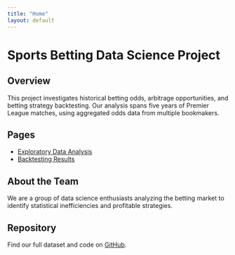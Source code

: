 ```yaml
---
title: "Home"
layout: default
---
```


<link rel="stylesheet" type="text/css" href="./assets/css/style.css">

# Sports Betting Data Science Project

## Overview
This project investigates historical betting odds, arbitrage opportunities, and betting strategy backtesting. Our analysis spans five years of Premier League matches, using aggregated odds data from multiple bookmakers.

## Pages
- [Exploratory Data Analysis](eda.md)
- [Backtesting Results](backtesting.md)

## About the Team
We are a group of data science enthusiasts analyzing the betting market to identify statistical inefficiencies and profitable strategies.

## Repository
Find our full dataset and code on [GitHub](https://github.com/your-repo).

